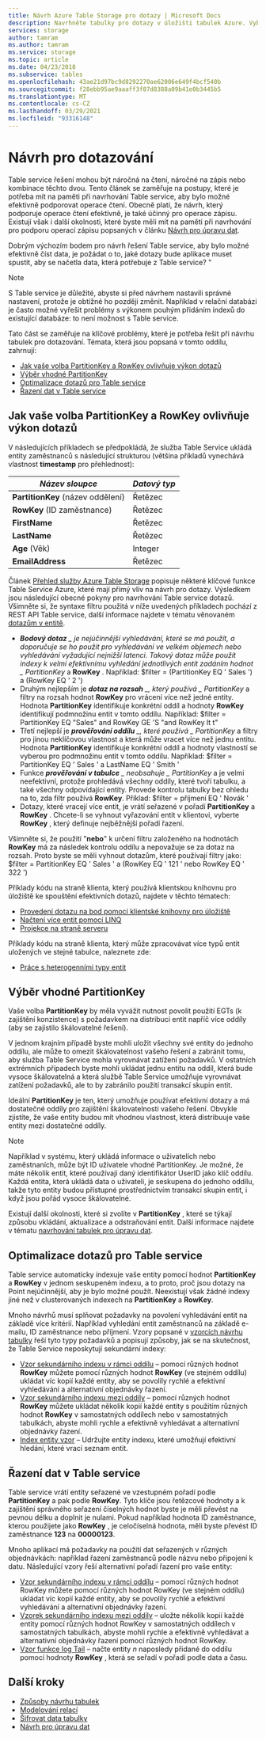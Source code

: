 ```yaml
---
title: Návrh Azure Table Storage pro dotazy | Microsoft Docs
description: Navrhněte tabulky pro dotazy v úložišti tabulek Azure. Vyberte vhodný klíč oddílu, optimalizujte dotazy a seřaďte data pro Table service.
services: storage
author: tamram
ms.author: tamram
ms.service: storage
ms.topic: article
ms.date: 04/23/2018
ms.subservice: tables
ms.openlocfilehash: 43ae21d97bc9d8292270ae62006e649f4bcf540b
ms.sourcegitcommit: f28ebb95ae9aaaff3f87d8388a09b41e0b3445b5
ms.translationtype: MT
ms.contentlocale: cs-CZ
ms.lasthandoff: 03/29/2021
ms.locfileid: "93316148"
---
```

# <a name="design-for-querying"></a>Návrh pro dotazování
Table service řešení mohou být náročná na čtení, náročné na zápis nebo kombinace těchto dvou. Tento článek se zaměřuje na postupy, které je potřeba mít na paměti při navrhování Table service, aby bylo možné efektivně podporovat operace čtení. Obecně platí, že návrh, který podporuje operace čtení efektivně, je také účinný pro operace zápisu. Existují však i další okolnosti, které byste měli mít na paměti při navrhování pro podporu operací zápisu popsaných v článku [Návrh pro úpravu dat](table-storage-design-for-modification.md).

Dobrým výchozím bodem pro návrh řešení Table service, aby bylo možné efektivně číst data, je požádat o to, jaké dotazy bude aplikace muset spustit, aby se načetla data, která potřebuje z Table service? "  

> [!NOTE]
> S Table service je důležité, abyste si před návrhem nastavili správné nastavení, protože je obtížné ho později změnit. Například v relační databázi je často možné vyřešit problémy s výkonem pouhým přidáním indexů do existující databáze: to není možnost s Table service.  
> 
> 

Tato část se zaměřuje na klíčové problémy, které je potřeba řešit při návrhu tabulek pro dotazování. Témata, která jsou popsaná v tomto oddílu, zahrnují:

* [Jak vaše volba PartitionKey a RowKey ovlivňuje výkon dotazů](#how-your-choice-of-partitionkey-and-rowkey-impacts-query-performance)
* [Výběr vhodné PartitionKey](#choosing-an-appropriate-partitionkey)
* [Optimalizace dotazů pro Table service](#optimizing-queries-for-the-table-service)
* [Řazení dat v Table service](#sorting-data-in-the-table-service)

## <a name="how-your-choice-of-partitionkey-and-rowkey-impacts-query-performance"></a>Jak vaše volba PartitionKey a RowKey ovlivňuje výkon dotazů
V následujících příkladech se předpokládá, že služba Table Service ukládá entity zaměstnanců s následující strukturou (většina příkladů vynechává vlastnost **timestamp** pro přehlednost):  

| *Název sloupce* | *Datový typ* |
| --- | --- |
| **PartitionKey** (název oddělení) |Řetězec |
| **RowKey** (ID zaměstnance) |Řetězec |
| **FirstName** |Řetězec |
| **LastName** |Řetězec |
| **Age** (Věk) |Integer |
| **EmailAddress** |Řetězec |

Článek [Přehled služby Azure Table Storage](table-storage-overview.md) popisuje některé klíčové funkce Table Service Azure, které mají přímý vliv na návrh pro dotazy. Výsledkem jsou následující obecné pokyny pro navrhování Table service dotazů. Všimněte si, že syntaxe filtru použitá v níže uvedených příkladech pochází z REST API Table service, další informace najdete v tématu věnovaném [dotazům v entitě](/rest/api/storageservices/Query-Entities).  

* ***Bodový dotaz** _ je nejúčinnější vyhledávání, které se má použít, a doporučuje se ho použít pro vyhledávání ve velkém objemech nebo vyhledávání vyžadující nejnižší latenci. Takový dotaz může použít indexy k velmi efektivnímu vyhledání jednotlivých entit zadáním hodnot _ *PartitionKey** a **RowKey** . Například: $filter = (PartitionKey EQ ' Sales ') a (RowKey EQ ' 2 ')  
* Druhým nejlepším je ***dotaz na rozsah** _, který používá _ *PartitionKey** a filtry na rozsah hodnot **RowKey** pro vrácení více než jedné entity. Hodnota **PartitionKey** identifikuje konkrétní oddíl a hodnoty **RowKey** identifikují podmnožinu entit v tomto oddílu. Například: $filter = PartitionKey EQ "Sales" and RowKey GE 'S "and RowKey lt t"  
* Třetí nejlepší je ***prověřování oddílu** _, které používá _ *PartitionKey** a filtry pro jinou neklíčovou vlastnost a která může vracet více než jednu entitu. Hodnota **PartitionKey** identifikuje konkrétní oddíl a hodnoty vlastností se vyberou pro podmnožinu entit v tomto oddílu. Například: $filter = PartitionKey EQ ' Sales ' a LastName EQ ' Smith '  
* Funkce ***prověřování v tabulce** _ neobsahuje _ *PartitionKey** a je velmi neefektivní, protože prohledává všechny oddíly, které tvoří tabulku, a také všechny odpovídající entity. Provede kontrolu tabulky bez ohledu na to, zda filtr používá **RowKey**. Příklad: $filter = příjmení EQ ' Novák '  
* Dotazy, které vracejí více entit, je vrátí seřazené v pořadí **PartitionKey** a **RowKey** . Chcete-li se vyhnout vyřazování entit v klientovi, vyberte **RowKey** , který definuje nejběžnější pořadí řazení.  

Všimněte si, že použití "**nebo**" k určení filtru založeného na hodnotách **RowKey** má za následek kontrolu oddílu a nepovažuje se za dotaz na rozsah. Proto byste se měli vyhnout dotazům, které používají filtry jako: $filter = PartitionKey EQ ' Sales ' a (RowKey EQ ' 121 ' nebo RowKey EQ ' 322 ')  

Příklady kódu na straně klienta, který používá klientskou knihovnu pro úložiště ke spouštění efektivních dotazů, najdete v těchto tématech:  

* [Provedení dotazu na bod pomocí klientské knihovny pro úložiště](table-storage-design-patterns.md#executing-a-point-query-using-the-storage-client-library)
* [Načtení více entit pomocí LINQ](table-storage-design-patterns.md#retrieving-multiple-entities-using-linq)
* [Projekce na straně serveru](table-storage-design-patterns.md#server-side-projection)  

Příklady kódu na straně klienta, který může zpracovávat více typů entit uložených ve stejné tabulce, naleznete zde:  

* [Práce s heterogenními typy entit](table-storage-design-patterns.md#working-with-heterogeneous-entity-types)  

## <a name="choosing-an-appropriate-partitionkey"></a>Výběr vhodné PartitionKey
Vaše volba **PartitionKey** by měla vyvážit nutnost povolit použití EGTs (k zajištění konzistence) s požadavkem na distribuci entit napříč více oddíly (aby se zajistilo škálovatelné řešení).  

V jednom krajním případě byste mohli uložit všechny své entity do jednoho oddílu, ale může to omezit škálovatelnost vašeho řešení a zabránit tomu, aby služba Table Service mohla vyrovnávat zatížení požadavků. V ostatních extrémních případech byste mohli ukládat jednu entitu na oddíl, která bude vysoce škálovatelná a která službě Table Service umožňuje vyrovnávat zatížení požadavků, ale to by zabránilo použití transakcí skupin entit.  

Ideální **PartitionKey** je ten, který umožňuje používat efektivní dotazy a má dostatečné oddíly pro zajištění škálovatelnosti vašeho řešení. Obvykle zjistíte, že vaše entity budou mít vhodnou vlastnost, která distribuuje vaše entity mezi dostatečné oddíly.

> [!NOTE]
> Například v systému, který ukládá informace o uživatelích nebo zaměstnaních, může být ID uživatele vhodné PartitionKey. Je možné, že máte několik entit, které používají daný identifikátor UserID jako klíč oddílu. Každá entita, která ukládá data o uživateli, je seskupena do jednoho oddílu, takže tyto entity budou přístupné prostřednictvím transakcí skupin entit, i když jsou pořád vysoce škálovatelné.
> 
> 

Existují další okolnosti, které si zvolíte v **PartitionKey** , které se týkají způsobu vkládání, aktualizace a odstraňování entit. Další informace najdete v tématu [navrhování tabulek pro úpravu dat](table-storage-design-for-modification.md).  

## <a name="optimizing-queries-for-the-table-service"></a>Optimalizace dotazů pro Table service
Table service automaticky indexuje vaše entity pomocí hodnot **PartitionKey** a **RowKey** v jednom seskupeném indexu, a to proto, proč jsou dotazy na Point nejúčinnější, aby je bylo možné použít. Neexistují však žádné indexy jiné než v clusterovaných indexech na **PartitionKey** a **RowKey**.

Mnoho návrhů musí splňovat požadavky na povolení vyhledávání entit na základě více kritérií. Například vyhledání entit zaměstnanců na základě e-mailu, ID zaměstnance nebo příjmení. Vzory popsané v [vzorcích návrhu tabulky](table-storage-design-patterns.md) řeší tyto typy požadavků a popisují způsoby, jak se na skutečnost, že Table Service neposkytují sekundární indexy:  

* [Vzor sekundárního indexu v rámci oddílu](table-storage-design-patterns.md#intra-partition-secondary-index-pattern) – pomocí různých hodnot **RowKey** můžete pomocí různých hodnot **RowKey** (ve stejném oddílu) ukládat víc kopií každé entity, aby se povolily rychlé a efektivní vyhledávání a alternativní objednávky řazení.  
* [Vzor sekundárního indexu mezi oddíly](table-storage-design-patterns.md#inter-partition-secondary-index-pattern) – pomocí různých hodnot **RowKey** můžete ukládat několik kopií každé entity s použitím různých hodnot **RowKey** v samostatných oddílech nebo v samostatných tabulkách, abyste mohli rychle a efektivně vyhledávat a alternativní objednávky řazení.  
* [Index entity vzor](table-storage-design-patterns.md#index-entities-pattern) – Udržujte entity indexu, které umožňují efektivní hledání, které vrací seznam entit.  

## <a name="sorting-data-in-the-table-service"></a>Řazení dat v Table service
Table service vrátí entity seřazené ve vzestupném pořadí podle **PartitionKey** a pak podle **RowKey**. Tyto klíče jsou řetězcové hodnoty a k zajištění správného seřazení číselných hodnot byste je měli převést na pevnou délku a doplnit je nulami. Pokud například hodnota ID zaměstnance, kterou použijete jako **RowKey** , je celočíselná hodnota, měli byste převést ID zaměstnance **123** na **00000123**.  

Mnoho aplikací má požadavky na použití dat seřazených v různých objednávkách: například řazení zaměstnanců podle názvu nebo připojení k datu. Následující vzory řeší alternativní pořadí řazení pro vaše entity:  

* [Vzor sekundárního indexu v rámci oddílu](table-storage-design-patterns.md#intra-partition-secondary-index-pattern) – pomocí různých hodnot RowKey můžete pomocí různých hodnot RowKey (ve stejném oddílu) ukládat víc kopií každé entity, aby se povolily rychlé a efektivní vyhledávání a alternativní objednávky řazení.  
* [Vzorek sekundárního indexu mezi oddíly](table-storage-design-patterns.md#inter-partition-secondary-index-pattern) – uložte několik kopií každé entity pomocí různých hodnot RowKey v samostatných oddílech v samostatných tabulkách, abyste mohli rychle a efektivně vyhledávat a alternativní objednávky řazení pomocí různých hodnot RowKey.
* [Vzor funkce log Tail](table-storage-design-patterns.md#log-tail-pattern) – načte entity *n* naposledy přidané do oddílu pomocí hodnoty **RowKey** , která se seřadí v pořadí podle data a času.  

## <a name="next-steps"></a>Další kroky

- [Způsoby návrhu tabulek](table-storage-design-patterns.md)
- [Modelování relací](table-storage-design-modeling.md)
- [Šifrovat data tabulky](table-storage-design-encrypt-data.md)
- [Návrh pro úpravu dat](table-storage-design-for-modification.md)